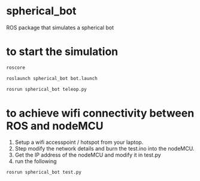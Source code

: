 # spherical_bot
ROS package that simulates a spherical bot

# to start the simulation
```sh
roscore
```
```sh
roslaunch spherical_bot bot.launch
```
```sh
rosrun spherical_bot teleop.py
```
# to achieve wifi connectivity between ROS and nodeMCU
1) Setup a wifi accesspoint / hotspot from your laptop.
2) Step modify the network details and burn the test.ino into the nodeMCU.
3) Get the IP address of the nodeMCU and modify it in test.py
4) run the following
```sh
rosrun spherical_bot test.py
```
